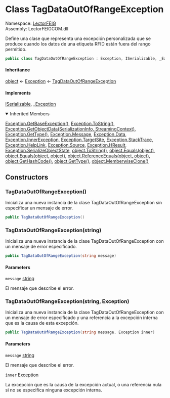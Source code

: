 # <a id="LectorFEIG_TagDataOutOfRangeException"></a> Class TagDataOutOfRangeException

Namespace: [LectorFEIG](LectorFEIG.md)  
Assembly: LectorFEIGCOM.dll  

Define una clase que representa una excepción personalizada que se produce cuando los datos de una etiqueta RFID están fuera del rango permitido.

```csharp
public class TagDataOutOfRangeException : Exception, ISerializable, _Exception
```

#### Inheritance

[object](https://learn.microsoft.com/dotnet/api/system.object) ← 
[Exception](https://learn.microsoft.com/dotnet/api/system.exception) ← 
[TagDataOutOfRangeException](LectorFEIG.TagDataOutOfRangeException.md)

#### Implements

[ISerializable](https://learn.microsoft.com/dotnet/api/system.runtime.serialization.iserializable), 
[\_Exception](https://learn.microsoft.com/dotnet/api/system.runtime.interopservices.\_exception)

<details open>
  <summary> Inherited Members </summary>

[Exception.GetBaseException\(\)](https://learn.microsoft.com/dotnet/api/system.exception.getbaseexception), 
[Exception.ToString\(\)](https://learn.microsoft.com/dotnet/api/system.exception.tostring), 
[Exception.GetObjectData\(SerializationInfo, StreamingContext\)](https://learn.microsoft.com/dotnet/api/system.exception.getobjectdata), 
[Exception.GetType\(\)](https://learn.microsoft.com/dotnet/api/system.exception.gettype), 
[Exception.Message](https://learn.microsoft.com/dotnet/api/system.exception.message), 
[Exception.Data](https://learn.microsoft.com/dotnet/api/system.exception.data), 
[Exception.InnerException](https://learn.microsoft.com/dotnet/api/system.exception.innerexception), 
[Exception.TargetSite](https://learn.microsoft.com/dotnet/api/system.exception.targetsite), 
[Exception.StackTrace](https://learn.microsoft.com/dotnet/api/system.exception.stacktrace), 
[Exception.HelpLink](https://learn.microsoft.com/dotnet/api/system.exception.helplink), 
[Exception.Source](https://learn.microsoft.com/dotnet/api/system.exception.source), 
[Exception.HResult](https://learn.microsoft.com/dotnet/api/system.exception.hresult), 
[Exception.SerializeObjectState](https://learn.microsoft.com/dotnet/api/system.exception.serializeobjectstate), 
[object.ToString\(\)](https://learn.microsoft.com/dotnet/api/system.object.tostring), 
[object.Equals\(object\)](https://learn.microsoft.com/dotnet/api/system.object.equals\#system\-object\-equals\(system\-object\)), 
[object.Equals\(object, object\)](https://learn.microsoft.com/dotnet/api/system.object.equals\#system\-object\-equals\(system\-object\-system\-object\)), 
[object.ReferenceEquals\(object, object\)](https://learn.microsoft.com/dotnet/api/system.object.referenceequals), 
[object.GetHashCode\(\)](https://learn.microsoft.com/dotnet/api/system.object.gethashcode), 
[object.GetType\(\)](https://learn.microsoft.com/dotnet/api/system.object.gettype), 
[object.MemberwiseClone\(\)](https://learn.microsoft.com/dotnet/api/system.object.memberwiseclone)
</details>

## Constructors

### <a id="LectorFEIG_TagDataOutOfRangeException__ctor"></a> TagDataOutOfRangeException\(\)

Inicializa una nueva instancia de la clase TagDataOutOfRangeException sin especificar un mensaje de error.

```csharp
public TagDataOutOfRangeException()
```

### <a id="LectorFEIG_TagDataOutOfRangeException__ctor_System_String_"></a> TagDataOutOfRangeException\(string\)

Inicializa una nueva instancia de la clase TagDataOutOfRangeException con un mensaje de error especificado.

```csharp
public TagDataOutOfRangeException(string message)
```

#### Parameters

`message` [string](https://learn.microsoft.com/dotnet/api/system.string)

El mensaje que describe el error.

### <a id="LectorFEIG_TagDataOutOfRangeException__ctor_System_String_System_Exception_"></a> TagDataOutOfRangeException\(string, Exception\)

Inicializa una nueva instancia de la clase TagDataOutOfRangeException con un mensaje de error especificado y una referencia a la excepción interna que es la causa de esta excepción.

```csharp
public TagDataOutOfRangeException(string message, Exception inner)
```

#### Parameters

`message` [string](https://learn.microsoft.com/dotnet/api/system.string)

El mensaje que describe el error.

`inner` [Exception](https://learn.microsoft.com/dotnet/api/system.exception)

La excepción que es la causa de la excepción actual, o una referencia nula si no se especifica ninguna excepción interna.

